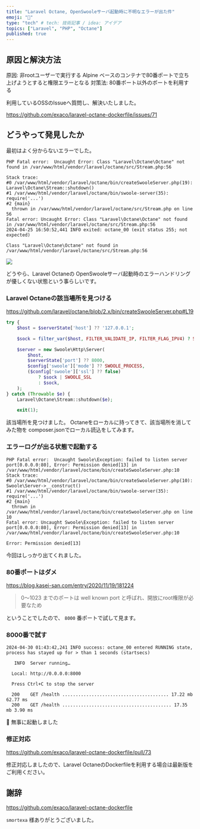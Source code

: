 ```yaml
---
title: "Laravel Octane, OpenSwooleサーバ起動時に不明なエラーが出た件"
emoji: "🎉"
type: "tech" # tech: 技術記事 / idea: アイデア
topics: ["Laravel", "PHP", "Octane"]
published: true
---
```


## 原因と解決方法

原因: 非rootユーザーで実行する Alpine ベースのコンテナで80番ポートで立ち上げようとすると権限エラーとなる
対策法: 80番ポート以外のポートを利用する

利用しているOSSのIssueへ質問し、解決いたしました。

https://github.com/exaco/laravel-octane-dockerfile/issues/71

## どうやって発見したか

最初はよく分からないエラーでした。

```
PHP Fatal error:  Uncaught Error: Class "Laravel\Octane\Octane" not found in /var/www/html/vendor/laravel/octane/src/Stream.php:56

Stack trace:
#0 /var/www/html/vendor/laravel/octane/bin/createSwooleServer.php(19): Laravel\Octane\Stream::shutdown()
#1 /var/www/html/vendor/laravel/octane/bin/swoole-server(35): require('...')
#2 {main}
  thrown in /var/www/html/vendor/laravel/octane/src/Stream.php on line 56
Fatal error: Uncaught Error: Class "Laravel\Octane\Octane" not found in /var/www/html/vendor/laravel/octane/src/Stream.php:56
2024-04-25 16:50:52,441 INFO exited: octane_00 (exit status 255; not expected)
```


`Class "Laravel\Octane\Octane" not found in /var/www/html/vendor/laravel/octane/src/Stream.php:56`

![](https://storage.googleapis.com/zenn-user-upload/b03036b776f9-20240515.png)

どうやら、Laravel Octaneの OpenSwooleサーバ起動時のエラーハンドリングが優しくない状態という事らしいです。

### Laravel Octaneの該当場所を見つける

https://github.com/laravel/octane/blob/2.x/bin/createSwooleServer.php#L19

```php
try {
    $host = $serverState['host'] ?? '127.0.0.1';

    $sock = filter_var($host, FILTER_VALIDATE_IP, FILTER_FLAG_IPV4) ? SWOOLE_SOCK_TCP : SWOOLE_SOCK_TCP6;

    $server = new Swoole\Http\Server(
        $host,
        $serverState['port'] ?? 8000,
        $config['swoole']['mode'] ?? SWOOLE_PROCESS,
        ($config['swoole']['ssl'] ?? false)
            ? $sock | SWOOLE_SSL
            : $sock,
    );
} catch (Throwable $e) {
    Laravel\Octane\Stream::shutdown($e);

    exit(1);
```

該当場所を見つけました。
Octaneをローカルに持ってきて、該当場所を消してみた物を composer.jsonでローカル読込をしてみます。

### エラーログが出る状態で起動する

```
PHP Fatal error:  Uncaught Swoole\Exception: failed to listen server port[0.0.0.0:80], Error: Permission denied[13] in /var/www/html/vendor/laravel/octane/bin/createSwooleServer.php:10                                                                                             
Stack trace:                                                                                                                                                                                                                                                                         
#0 /var/www/html/vendor/laravel/octane/bin/createSwooleServer.php(10): Swoole\Server->__construct()                                                                                                                                                                                  
#1 /var/www/html/vendor/laravel/octane/bin/swoole-server(35): require('...')                                                                                                                                                                                                         
#2 {main}                                                                                                                                                                                                                                                                            
  thrown in /var/www/html/vendor/laravel/octane/bin/createSwooleServer.php on line 10                                                                                                                                                                                                
Fatal error: Uncaught Swoole\Exception: failed to listen server port[0.0.0.0:80], Error: Permission denied[13] in /var/www/html/vendor/laravel/octane/bin/createSwooleServer.php:10
```

`Error: Permission denied[13]`

今回はしっかり出てくれました。

### 80番ポートはダメ

https://blog.kasei-san.com/entry/2020/11/19/181224

> 0〜1023 までのポートは well known port と呼ばれ、開放にroot権限が必要なため

ということでしたので、 `8000` 番ポートで試して見ます。

### 8000番で試す

```
2024-04-30 01:43:42,241 INFO success: octane_00 entered RUNNING state, process has stayed up for > than 1 seconds (startsecs)                                                                                                                                                        
                                                                                                                                                                                                                                                                                     
   INFO  Server running…                                                                                                                                                                                                                                                             
                                                                                                                                                                                                                                                                                     
  Local: http://0.0.0.0:8000                                                                                                                                                                                                                                                         
                                                                                                                                                                                                                                                                                     
  Press Ctrl+C to stop the server                                                                                                                                                                                                                                                    
                                                                                                                                                                                                                                                                                     
  200    GET /health ........................................ 17.22 mb 62.77 ms                                                                                                                                                                                                      
  200    GET /health ......................................... 17.35 mb 3.90 ms
```

🎉 無事に起動しました

### 修正対応

https://github.com/exaco/laravel-octane-dockerfile/pull/73

修正対応しましたので、Laravel OctaneのDockerfileを利用する場合は最新版をご利用ください。

## 謝辞

https://github.com/exaco/laravel-octane-dockerfile

`smortexa` 様ありがとうございました。

